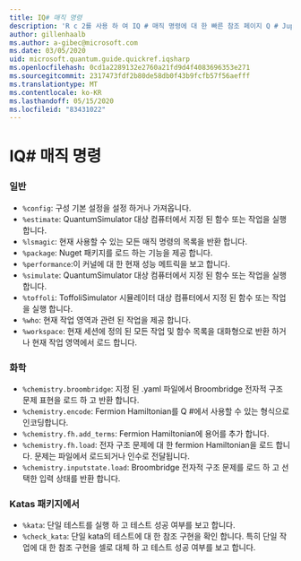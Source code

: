 ```yaml
---
title: IQ# 매직 명령
description: 'R c 2를 사용 하 여 IQ # 매직 명령에 대 한 빠른 참조 페이지 Q # Jupyter 노트북'
author: gillenhaalb
ms.author: a-gibec@microsoft.com
ms.date: 03/05/2020
uid: microsoft.quantum.guide.quickref.iqsharp
ms.openlocfilehash: 0cd1a2289132e2760a21fd9d4f4083696353e271
ms.sourcegitcommit: 2317473fdf2b80de58db0f43b9fcfb57f56aefff
ms.translationtype: MT
ms.contentlocale: ko-KR
ms.lasthandoff: 05/15/2020
ms.locfileid: "83431022"
---
```

# <a name="iq-magic-commands"></a>IQ# 매직 명령

### <a name="general"></a>일반

- `%config`: 구성 기본 설정을 설정 하거나 가져옵니다.
- `%estimate`: QuantumSimulator 대상 컴퓨터에서 지정 된 함수 또는 작업을 실행 합니다.
- `%lsmagic`: 현재 사용할 수 있는 모든 매직 명령의 목록을 반환 합니다.
- `%package`: Nuget 패키지를 로드 하는 기능을 제공 합니다.
- `%performance`:이 커널에 대 한 현재 성능 메트릭을 보고 합니다.
- `%simulate`: QuantumSimulator 대상 컴퓨터에서 지정 된 함수 또는 작업을 실행 합니다.
- `%toffoli`: ToffoliSimulator 시뮬레이터 대상 컴퓨터에서 지정 된 함수 또는 작업을 실행 합니다.
- `%who`: 현재 작업 영역과 관련 된 작업을 제공 합니다.
- `%workspace`: 현재 세션에 정의 된 모든 작업 및 함수 목록을 대화형으로 반환 하거나 현재 작업 영역에서 로드 합니다.

### <a name="chemistry"></a>화학

- `%chemistry.broombridge`: 지정 된 .yaml 파일에서 Broombridge 전자적 구조 문제 표현을 로드 하 고 반환 합니다.
- `%chemistry.encode`: Fermion Hamiltonian를 Q #에서 사용할 수 있는 형식으로 인코딩합니다.
- `%chemistry.fh.add_terms`: Fermion Hamiltonian에 용어를 추가 합니다.
- `%chemistry.fh.load`: 전자 구조 문제에 대 한 fermion Hamiltonian을 로드 합니다. 문제는 파일에서 로드되거나 인수로 전달됩니다.
- `%chemistry.inputstate.load`: Broombridge 전자적 구조 문제를 로드 하 고 선택한 입력 상태를 반환 합니다.

### <a name="from-microsoftquantumkatas-package"></a>Katas 패키지에서

- `%kata`: 단일 테스트를 실행 하 고 테스트 성공 여부를 보고 합니다.
- `%check_kata`: 단일 kata의 테스트에 대 한 참조 구현을 확인 합니다.
    특히 단일 작업에 대 한 참조 구현을 셀로 대체 하 고 테스트 성공 여부를 보고 합니다.
